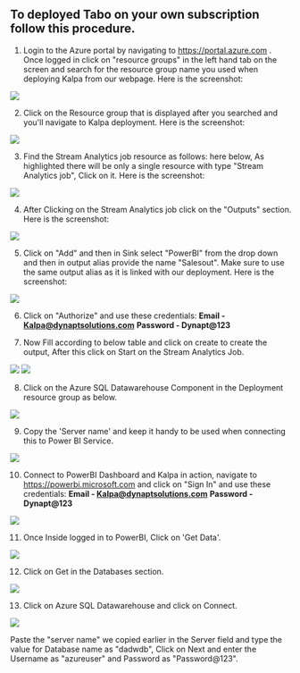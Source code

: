 ## To deployed Tabo on your own subscription follow this procedure.

1. Login to the Azure portal by navigating to https://portal.azure.com . Once logged in click on "resource groups" in the left hand tab on the screen and search for the resource group name you used when deploying Kalpa from our webpage. 
Here is the screenshot:

<img src="https://raw.githubusercontent.com/Azure/azure-quickstart-templates/master/kalpa-hdinsight/Images/Image1"/>

2. Click on the Resource group that is displayed after you searched and you'll navigate to Kalpa deployment.
Here is the screenshot:

<img src="https://raw.githubusercontent.com/Azure/azure-quickstart-templates/master/kalpa-hdinsight/Images/Image2"/>

3. Find the Stream Analytics job resource as follows: here below, As highlighted there will be only a single resource with type "Stream Analytics job", Click on it.
Here is the screenshot:

<img src="https://raw.githubusercontent.com/Azure/azure-quickstart-templates/master/kalpa-hdinsight/Images/Image3"/>

4. After Clicking on the Stream Analytics job click on the "Outputs" section.
Here is the screenshot:

<img src="https://raw.githubusercontent.com/Azure/azure-quickstart-templates/master/kalpa-hdinsight/Images/Image4"/>

5. Click on "Add" and then in Sink select "PowerBI" from the drop down and then in output alias provide the name "Salesout". Make sure to use the same output alias as it is linked with our deployment.
Here is the screenshot:

<img src="https://raw.githubusercontent.com/Azure/azure-quickstart-templates/master/kalpa-hdinsight/Images/Image5"/>

6. Click on "Authorize" and use these credentials:
   **Email - Kalpa@dynaptsolutions.com**
   **Password - Dynapt@123**

7. Now Fill according to below table and click on create to create the output, After this click on Start on the Stream Analytics Job.

<img src="https://raw.githubusercontent.com/Azure/azure-quickstart-templates/master/kalpa-hdinsight/Images/Image6"/>

<img src="https://raw.githubusercontent.com/Azure/azure-quickstart-templates/master/kalpa-hdinsight/Images/Image7"/>

8. Click on the Azure SQL Datawarehouse Component in the Deployment resource group as below. 

<img src="https://raw.githubusercontent.com/Azure/azure-quickstart-templates/master/kalpa-hdinsight/Images/Image8"/>

9. Copy the 'Server name' and keep it handy to be used when connecting this to Power BI Service.

<img src="https://raw.githubusercontent.com/Azure/azure-quickstart-templates/master/kalpa-hdinsight/Images/Image9"/>

10. Connect to PowerBI Dashboard and Kalpa in action, navigate to https://powerbi.microsoft.com and click on "Sign In" and use these credentials: 
    **Email - Kalpa@dynaptsolutions.com**
    **Password - Dynapt@123**

<img src="https://raw.githubusercontent.com/Azure/azure-quickstart-templates/master/kalpa-hdinsight/Images/Image10"/>

11. Once Inside logged in to PowerBI, Click on 'Get Data'.

<img src="https://raw.githubusercontent.com/Azure/azure-quickstart-templates/master/kalpa-hdinsight/Images/Image11"/>

12. Click on Get in the Databases section.

<img src="https://raw.githubusercontent.com/Azure/azure-quickstart-templates/master/kalpa-hdinsight/Images/Image12"/>

13. Click on Azure SQL Datawarehouse and click on Connect.

<img src="https://raw.githubusercontent.com/Azure/azure-quickstart-templates/master/kalpa-hdinsight/Images/Image13"/>

Paste the "server name" we copied earlier in the Server field and type the value for Database name as "dadwdb", Click on Next and enter the Username as "azureuser" and Password as "Password@123".